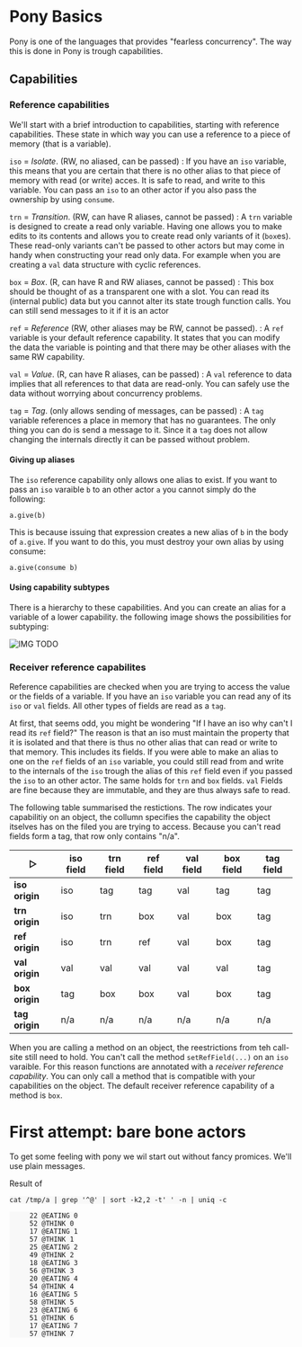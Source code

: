 # Pony Basics

<style scoped>

dl{counter-reset: item1;}

dt:before {
counter-increment: item1; content:
counter(item1) ". ";
}
dt {
  font-weight: bold;
}
dd {
  margin-left: 2em;
  
}
code {
  background: rgba(200,200,200,.1) !important;;
  border-color: rgba(200,200,200,.3);
}
</style>

Pony is one of the languages that provides "fearless concurrency".
The way this is done in Pony is trough capabilities.

## Capabilities

### Reference capabilities

We'll start with a brief introduction to capabilities, starting with reference capabilities.
These state in which way you can use a reference to a piece of memory (that is a variable). 


`iso` = *Isolate*. (RW, no aliased, can be passed)
:  If you have an `iso` variable, this means that you are certain that there is no other alias to that piece of memory with read (or write) acces.
  It is safe to read, and write to this variable. You can pass an `iso` to an other actor if you also pass the ownership by using `consume`.

`trn` = *Transition*. (RW, can have R aliases, cannot be passed)
:  A `trn` variable is designed to create a read only variable. 
  Having one allows you to make edits to its contents and allows you to create read only variants of it (`box`es).
  These read-only variants can't be passed to other actors but may come in handy when constructing your read only data.
  For example when you are creating a `val` data structure with cyclic references.

`box` = *Box*. (R, can have R and RW aliases, cannot be passed)
:  This box should be thought of as a transparent one with a slot.
  You can read its (internal public) data but you cannot alter its state trough function calls.
  You can still send messages to it if it is an actor


`ref` = *Reference* (RW, other aliases may be RW, cannot be passed).
:  A `ref` variable is your default reference capability. It states that you can modify the data the variable is pointing and that there may be other aliases with the same RW capability.

`val` = *Value*. (R, can have R aliases, can be passed)
:  A `val` reference to data implies that all references to that data are read-only.
  You can safely use the data without worrying about concurrency problems.

`tag` = *Tag*. (only allows sending of messages, can be passed)
:  A `tag` variable references a place in memory that has no guarantees. The only thing you can do is send a message to it. Since it a `tag` does not allow changing the internals directly it can be passed without problem.

#### Giving up aliases

The `iso` reference capability only allows one alias to exist. 
If you want to pass an `iso` varaible `b` to an other actor `a` you cannot simply do the following:

```
a.give(b)
```

This is because issuing that expression creates a new alias of `b` in the body of `a.give`.
If you want to do this, you must destroy your own alias by using consume:

```
a.give(consume b)
```

#### Using capability subtypes

There is a hierarchy to these capabilities. And you can create an alias for a variable of a lower capability. the following image shows the possibilities for subtyping:

![IMG TODO](todo)

### Receiver reference capabilites

Reference capabilities are checked when you are trying to access the value or the fields of a variable. If you have an `iso` variable you can read any of its `iso` or `val` fields. All other types of fields are read as a `tag`. 

At first, that seems odd, you might be wondering "If I have an iso why can't I read its `ref` field?" The reason is that an iso must maintain the property that it is isolated and that there is thus no other alias that can read or write to that memory. This includes its fields. If you were able to make an alias to one on the `ref` fields of an `iso` variable, you could still read from and write to the internals of the `iso` trough the alias of this `ref` field even if you passed the `iso` to an other actor. The same holds for `trn` and `box` fields. `val` Fields are fine because they are immutable, and they are thus always safe to read.

The following table summarised the restictions. The row indicates your capabilitiy on an object, the collumn specifies the capability the object itselves has on the filed you are trying to access. Because you can't read fields form a tag, that row only contains "n/a".


| &#x25B7;        | iso field | trn field | ref field | val field | box field | tag field |
|-----------------|-----------|-----------|-----------|-----------|-----------|-----------|
| __iso origin__  | iso       | tag       | tag       | val       | tag       | tag       |
| __trn origin__  | iso       | trn       | box       | val       | box       | tag       |
| __ref origin__  | iso       | trn       | ref       | val       | box       | tag       |
| __val origin__  | val       | val       | val       | val       | val       | tag       |
| __box origin__  | tag       | box       | box       | val       | box       | tag       |
| __tag origin__  | n/a       | n/a       | n/a       | n/a       | n/a       | n/a       |


When you are calling a method on an object, the reestrictions from teh call-site still need to hold. You can't call the method `setRefField(...)` on an `iso` varaible. For this reason functions are annotated with a *receiver reference capability*. You can only call a method that is compatible with your capabilities on the object. The default receiver reference capability of a method is `box`.




# First attempt: bare bone actors

To get some feeling with pony we wil start out without fancy promices.
We'll use plain messages.




Result of

    cat /tmp/a | grep '^@' | sort -k2,2 -t' ' -n | uniq -c

```
     22 @EATING 0
     52 @THINK 0
     17 @EATING 1
     57 @THINK 1
     25 @EATING 2
     49 @THINK 2
     18 @EATING 3
     56 @THINK 3
     20 @EATING 4
     54 @THINK 4
     16 @EATING 5
     58 @THINK 5
     23 @EATING 6
     51 @THINK 6
     17 @EATING 7
     57 @THINK 7
```

